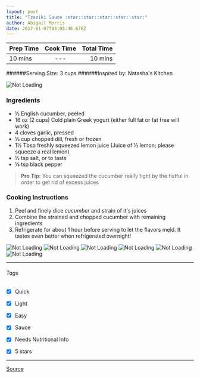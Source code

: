 ```yaml
---
layout: post
title: "Tzaziki Sauce :star::star::star::star::star:"
author: Abigail Morris
date: 2017-01-07T03:05:46.670Z
---
```


| Prep Time  | Cook Time    | Total Time  |
| ---------- |:------------:| -----------:|
| 10 mins    | ---      | 10 mins     |


######Serving Size: 3 cups
######Inspired by: Natasha's Kitchen

![Not Loading](http://i.imgur.com/ZDDYHZbl.png)

### Ingredients

* ½ English cucumber, peeled
* 16 oz (2 cups) Cold plain Greek yogurt (either full fat or fat free will work)
* 4 cloves garlic, pressed
* ⅓ cup chopped dill, fresh or frozen
* 1½ Tbsp freshly squeezed lemon juice (Juice of ½ lemon; please squeeze a real lemon)
* ½ tsp salt, or to taste
* ⅛ tsp black pepper

> **Pro Tip:** You can squeezed the cucumber really tight by the fistful in order to get rid of excess juices

### Cooking Instructions

1. Peel and finely dice *cucumber* and strain of it's juices
2. Combine the strained and chopped cucumber with remaining ingredients
3. Refrigerate for about 1 hour before serving to let the flavors meld. It tastes even better when refrigerated overnight!



![Not Loading](http://i.imgur.com/dfPFkQAm.png)
![Not Loading](http://i.imgur.com/ZW1W9vsm.png)
![Not Loading](http://i.imgur.com/n2P0Ytim.png)
![Not Loading](http://i.imgur.com/t3lYt8lm.png)
![Not Loading](http://i.imgur.com/JMbldr0m.png)
![Not Loading](http://i.imgur.com/C03SNeTm.png)

---

###### Tags
- [x] Quick
- [x] Light
- [x] Easy
- [x] Sauce
- [x] Needs Nutritional Info
- [x] 5 stars


---

[Source](http://natashaskitchen.com/2013/10/10/tzatziki-sauce-recipe/)


